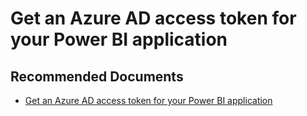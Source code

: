   <properties
	pageTitle="accessing embedded content"
	description="accessing embedded content"
	service="microsoft.PowerBIDedicated"
	resource="capacities"
	authors="pjfreitas"
	ms.author="pfreitas"	
	displayOrder="740"
	selfHelpType="generic"
	supportTopicIds="32628057"
	productPesIds="16334"
	cloudEnvironments="public, MoonCake, fairfax" 
	articleId="3ea46eec-8428-cf58-1d8d-1f73468ae517"
	ownershipId="PowerBI_PowerBI"
/>

# Get an Azure AD access token for your Power BI application

## **Recommended Documents**

* [Get an Azure AD access token for your Power BI application](https://docs.microsoft.com/power-bi/developer/get-azuread-access-token)
